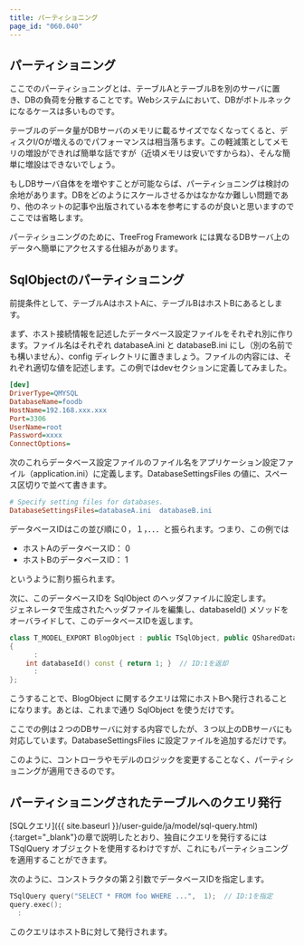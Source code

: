 ```yaml
---
title: パーティショニング
page_id: "060.040"
---
```


## パーティショニング

ここでのパーティショニングとは、テーブルAとテーブルBを別のサーバに置き、DBの負荷を分散することです。Webシステムにおいて、DBがボトルネックになるケースは多いものです。

テーブルのデータ量がDBサーバのメモリに載るサイズでなくなってくると、ディスクI/Oが増えるのでパフォーマンスは相当落ちます。この軽減策としてメモリの増設ができれば簡単な話ですが（近頃メモリは安いですからね）、そんな簡単に増設はできないでしょう。

もしDBサーバ自体をを増やすことが可能ならば、パーティショニングは検討の余地があります。DBをどのようにスケールさせるかはなかなか難しい問題であり、他のネットの記事や出版されている本を参考にするのが良いと思いますのでここでは省略します。

パーティショニングのために、TreeFrog Framework には異なるDBサーバ上のデータへ簡単にアクセスする仕組みがあります。

## SqlObjectのパーティショニング

前提条件として、テーブルAはホストAに、テーブルBはホストBにあるとします。

まず、ホスト接続情報を記述したデータベース設定ファイルをそれぞれ別に作ります。ファイル名はそれぞれ databaseA.ini と databaseB.ini にし（別の名前でも構いません）、config ディレクトリに置きましょう。ファイルの内容には、それぞれ適切な値を記述します。この例ではdevセクションに定義してみました。

```ini
[dev]
DriverType=QMYSQL
DatabaseName=foodb
HostName=192.168.xxx.xxx
Port=3306
UserName=root
Password=xxxx
ConnectOptions=
```
 
次のこれらデータベース設定ファイルのファイル名をアプリケーション設定ファイル（application.ini）に定義します。DatabaseSettingsFiles の値に、スペース区切りで並べて書きます。

```ini
# Specify setting files for databases.
DatabaseSettingsFiles=databaseA.ini  databaseB.ini
```

データベースIDはこの並び順に０，１，．．．と振られます。つまり、この例では

* ホストAのデータベースID： 0
* ホストBのデータベースID： 1

というように割り振られます。

次に、このデータベースIDを SqlObject のヘッダファイルに設定します。<br>
ジェネレータで生成されたヘッダファイルを編集し、databaseId() メソッドをオーバライドして、このデータベースIDを返します。

```c++
class T_MODEL_EXPORT BlogObject : public TSqlObject, public QSharedData
{
      :
    int databaseId() const { return 1; }  // ID:1を返却
      :
};
```  
  
こうすることで、BlogObject に関するクエリは常にホストBへ発行されることになります。あとは、これまで通り SqlObject  を使うだけです。

ここでの例は２つのDBサーバに対する内容でしたが、３つ以上のDBサーバにも対応しています。DatabaseSettingsFiles に設定ファイルを追加するだけです。

このように、コントローラやモデルのロジックを変更することなく、パーティショニングが適用できるのです。

## パーティショニングされたテーブルへのクエリ発行

[SQLクエリ]({{ site.baseurl }}/user-guide/ja/model/sql-query.html){:target="_blank"}の章で説明したとおり、独自にクエリを発行するには TSqlQuery オブジェクトを使用するわけですが、これにもパーティショニングを適用することができます。

次のように、コンストラクタの第２引数でデータベースIDを指定します。

```c++
TSqlQuery query("SELECT * FROM foo WHERE ...",  1);  // ID:1を指定
query.exec();
  :
```

このクエリはホストBに対して発行されます。